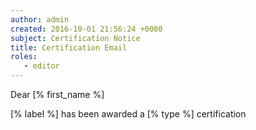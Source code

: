 ```yaml
---
author: admin
created: 2016-10-01 21:56:24 +0000
subject: Certification Notice
title: Certification Email
roles:
   - editor
---
```


Dear [% first_name %]

[% label %] has been awarded a [% type %] certification
